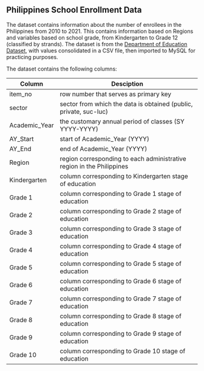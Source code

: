 ## Philippines School Enrollment Data

The dataset contains information about the number of enrollees in the Philippines from 2010 to 2021. This contains information based on Regions and variables based on school grade, from Kindergarten to Grade 12 (classified by strands). The dataset is from the [Department of Education Dataset](https://www.deped.gov.ph/alternative-learning-system/resources/facts-and-figures/datasets/), with values consolidated in a CSV file, then imported to MySQL for practicing purposes.

The dataset contains the following columns:

  Column | Desciption |
  -------|--------|
  item_no | row number that serves as primary key |
  sector | sector from which the data is obtained (public, private, suc-luc)|
  Academic_Year | the customary annual period of classes (SY YYYY-YYYY)|
  AY_Start | start of Academic_Year (YYYY)|
  AY_End | end of Academic_Year (YYYY)|
  Region | region corresponding to each administrative region in the Philippines|
  Kindergarten | column corresponding to Kindergarten stage of education|
  Grade 1 | column corresponding to Grade 1 stage of education|
  Grade 2 | column corresponding to Grade 2 stage of education|
  Grade 3 | column corresponding to Grade 3 stage of education|
  Grade 4 | column corresponding to Grade 4 stage of education|
  Grade 5 | column corresponding to Grade 5 stage of education|
  Grade 6 | column corresponding to Grade 6 stage of education|
  Grade 7 | column corresponding to Grade 7 stage of education|
  Grade 8 | column corresponding to Grade 8 stage of education|
  Grade 9 | column corresponding to Grade 9 stage of education|
  Grade 10 | column corresponding to Grade 10 stage of education|
